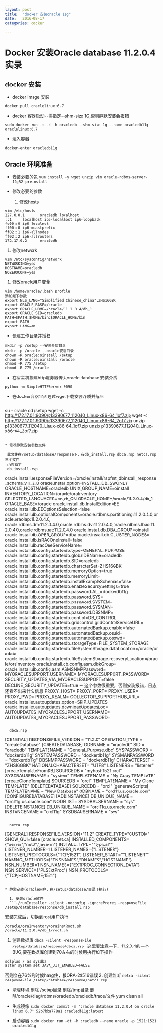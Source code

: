 ```yaml
---
layout: post
title:  "docker 安装oracle 11g"
date:   2016-08-17
categories: docker

---
```

# Docker 安装Oracle database 11.2.0.4实录
## docker 安装

* docker image 安装

`docker pull oraclelinux:6.7`

* docker 容器启动--需指定--shm-size 1G,否则静默安装会报错

`sudo docker run -t -d -h oracledb --shm-size 1g --name oracledb11g  oraclelinux:6.7`

* 进入容器

`docker-enter oracledb11g`

## Oracle 环境准备

* 安装必要的包
`yum install -y wget unzip vim oracle-rdbms-server-11gR2-preinstall`

* 修改必要的参数

  1. 修改hosts
```
vim /etc/hosts
127.0.0.1       oracledb localhost
::1     localhost ip6-localhost ip6-loopback
fe00::0 ip6-localnet
ff00::0 ip6-mcastprefix
ff02::1 ip6-allnodes
ff02::2 ip6-allrouters
172.17.0.2      oracledb
```

  1. 修改network
```
vim /etc/sysconfig/network
NETWORKING=yes
HOSTNAME=oracledb
NOZEROCONF=yes
```

  1. 修改oracle用户变量
```
vim /home/oracle/.bash_profile
添加如下参数
export NLS_LANG="Simplified Chinese_china".ZHS16GBK
export ORACLE_BASE=/oracle
export ORACLE_HOME=/oracle/11.2.0.4/db_1
export ORACLE_SID=oracledb
PATH=$PATH:$HOME/bin:$ORACLE_HOME/bin
export PATH
export LANG=en
```


* 创建工作目录并授权
    
```
mkdir -p /setup --安装介质目录 
mkdir -p /oracle --oracle安装目录 
chown -R oracle:oinstall /setup
chown -R oracle:oinstall /oracle
chmod -R 775 /setup
chmod -R 775 /oracle
```

* 在宿主机搭建http服务器传入oracle database 安装介质

`python -m SimpleHTTPServer 9090`

* 在docker容器里面通过wget下载安装介质并解压

  ```
su - oracle
cd /setup
wget -c http://172.17.0.1:9090/p13390677_112040_Linux-x86-64_1of7.zip
wget -c http://172.17.0.1:9090/p13390677_112040_Linux-x86-64_2of7.zip
unzip p13390677_112040_Linux-x86-64_1of7.zip
unzip p13390677_112040_Linux-x86-64_2of7.zip
``` 

* 修改静默安装参数文件

 此文件在/setup/database/response下，有db_install.rsp dbca.rsp netca.rsp三个文件
 内容如下
 db_install.rsp

   ```
oracle.install.responseFileVersion=/oracle/install/rspfmt_dbinstall_response_schema_v11_2_0
oracle.install.option=INSTALL_DB_SWONLY
ORACLE_HOSTNAME=oracledb
UNIX_GROUP_NAME=oinstall
INVENTORY_LOCATION=/oracle/oraInventory
SELECTED_LANGUAGES=en,zh_CN
ORACLE_HOME=/oracle/11.2.0.4/db_1
ORACLE_BASE=/oracle
oracle.install.db.InstallEdition=EE
oracle.install.db.EEOptionsSelection=false
oracle.install.db.optionalComponents=oracle.rdbms.partitioning:11.2.0.4.0,oracle.oraolap:11.2.0.4.0,
oracle.rdbms.dm:11.2.0.4.0,oracle.rdbms.dv:11.2.0.4.0,oracle.rdbms.lbac:11.2.0.4.0,oracle.rdbms.rat:11.2.0.4.0
oracle.install.db.DBA_GROUP=oinstall
oracle.install.db.OPER_GROUP=dba
oracle.install.db.CLUSTER_NODES=
oracle.install.db.isRACOneInstall=false
oracle.install.db.racOneServiceName=
oracle.install.db.config.starterdb.type=GENERAL_PURPOSE
oracle.install.db.config.starterdb.globalDBName=oracledb
oracle.install.db.config.starterdb.SID=oracledb
oracle.install.db.config.starterdb.characterSet=ZHS16GBK
oracle.install.db.config.starterdb.memoryOption=true
oracle.install.db.config.starterdb.memoryLimit=
oracle.install.db.config.starterdb.installExampleSchemas=false
oracle.install.db.config.starterdb.enableSecuritySettings=true
oracle.install.db.config.starterdb.password.ALL=dockerdb11g
oracle.install.db.config.starterdb.password.SYS=
oracle.install.db.config.starterdb.password.SYSTEM=
oracle.install.db.config.starterdb.password.SYSMAN=
oracle.install.db.config.starterdb.password.DBSNMP=
oracle.install.db.config.starterdb.control=DB_CONTROL
oracle.install.db.config.starterdb.gridcontrol.gridControlServiceURL=
oracle.install.db.config.starterdb.automatedBackup.enable=false
oracle.install.db.config.starterdb.automatedBackup.osuid=
oracle.install.db.config.starterdb.automatedBackup.ospwd=
oracle.install.db.config.starterdb.storageType=FILE_SYSTEM_STORAGE
oracle.install.db.config.starterdb.fileSystemStorage.dataLocation=/oracle/oradata
oracle.install.db.config.starterdb.fileSystemStorage.recoveryLocation=/oracle/oraInventory
oracle.install.db.config.asm.diskGroup=
oracle.install.db.config.asm.ASMSNMPPassword=
MYORACLESUPPORT_USERNAME=
MYORACLESUPPORT_PASSWORD=
SECURITY_UPDATES_VIA_MYORACLESUPPORT=false
DECLINE_SECURITY_UPDATES=true -- 这个参数很重要，否则安装报错，日志还看不出来什么信息
PROXY_HOST=
PROXY_PORT=
PROXY_USER=
PROXY_PWD=
PROXY_REALM=
COLLECTOR_SUPPORTHUB_URL=
oracle.installer.autoupdates.option=SKIP_UPDATES
oracle.installer.autoupdates.downloadUpdatesLoc=
AUTOUPDATES_MYORACLESUPPORT_USERNAME=
AUTOUPDATES_MYORACLESUPPORT_PASSWORD=
```

  dbca.rsp
  ```
[GENERAL]
RESPONSEFILE_VERSION = "11.2.0"
OPERATION_TYPE = "createDatabase"
[CREATEDATABASE]
GDBNAME = "oracledb"
SID = "oracledb"
TEMPLATENAME = "General_Purpose.dbc"
SYSPASSWORD = "dockerdb11g"
SYSTEMPASSWORD = "dockerdb11g"
SYSMANPASSWORD = "dockerdb11g"
DBSNMPPASSWORD = "dockerdb11g"
CHARACTERSET = "ZHS16GBK"
NATIONALCHARACTERSET= "UTF8"
LISTENERS = "listener"
[createTemplateFromDB]
SOURCEDB = "myhost:1521:orcl"
SYSDBAUSERNAME = "system"
TEMPLATENAME = "My Copy TEMPLATE"
[createCloneTemplate]
SOURCEDB = "orcl"
TEMPLATENAME = "My Clone TEMPLATE"
[DELETEDATABASE]
SOURCEDB = "orcl"
[generateScripts]
TEMPLATENAME = "New Database"
GDBNAME = "orcl11.us.oracle.com"
[CONFIGUREDATABASE]
[ADDINSTANCE]
DB_UNIQUE_NAME = "orcl11g.us.oracle.com"
NODELIST=
SYSDBAUSERNAME = "sys"
[DELETEINSTANCE]
DB_UNIQUE_NAME = "orcl11g.us.oracle.com"
INSTANCENAME = "orcl11g"
SYSDBAUSERNAME = "sys"
```

  netca.rsp

  ```
[GENERAL]
RESPONSEFILE_VERSION="11.2"
CREATE_TYPE="CUSTOM"
SHOW_GUI=false
[oracle.net.ca]
INSTALLED_COMPONENTS={"server","net8","javavm"}
INSTALL_TYPE=""typical""
LISTENER_NUMBER=1
LISTENER_NAMES={"LISTENER"}
LISTENER_PROTOCOLS={"TCP;1521"}
LISTENER_START=""LISTENER""
NAMING_METHODS={"TNSNAMES","ONAMES","HOSTNAME"}
NSN_NUMBER=1
NSN_NAMES={"EXTPROC_CONNECTION_DATA"}
NSN_SERVICE={"PLSExtProc"}
NSN_PROTOCOLS={"TCP;HOSTNAME;1521"}
``` 

* 静默安装(oracle用户，在/setup/database/目录下执行)

  1. 安装oracle软件
  ```./runInstaller -silent -noconfig -ignorePrereq -responseFile /setup/database/response/db_install.rsp
  ```
  
安装完成后，切换到root用户执行
   
  ```
  /oracle/oraInventory/orainstRoot.sh
/oracle/11.2.0.4/db_1/root.sh
```
 1. 创建数据库
  `dbca -silent -responseFile /setup/database/response/dbca.rsp ` 
  这里要注意一下，11.2.0.4的一个BUG,要在数据库创建到70左右的时候用执行如下操作
  ```
  sqlplus / as sysdba
  alter system set JAVA_JIT_ENABLED=FALSE
  ```
  
  否则会在76%的时候hang住，报ORA-29516错误
  2. 创建监听
  `netca -silent responseFile /setup/database/response/netca.rsp`

* 清理环境
  删除 /setup目录
  删除/tmp目录
  删除/oracle/diag/rdbms/oracledb/oracledb/trace/文件
  yum clean all
  
* 生成镜像
`sudo docker commit -m "oracle database 11.2.0.4 on oracle linux 6.7" 52b7bba778a1 oracledb11g:latest`
* 启动容器
`sudo docker run -dt -h oracledb --name oracle -p 1521:1521 oracledb11g`
